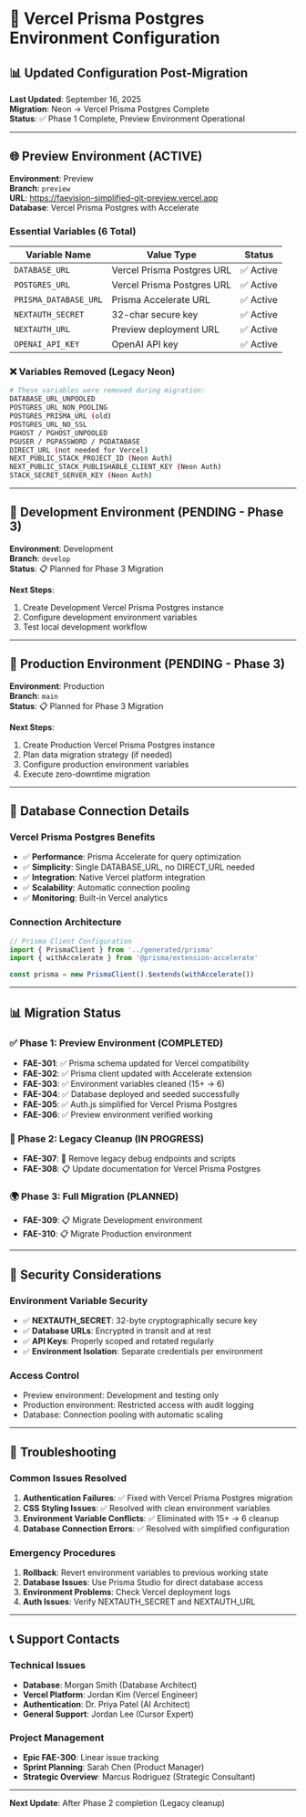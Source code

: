 # 🚀 Vercel Prisma Postgres Environment Configuration

## 📊 Updated Configuration Post-Migration

**Last Updated**: September 16, 2025  
**Migration**: Neon → Vercel Prisma Postgres Complete  
**Status**: ✅ Phase 1 Complete, Preview Environment Operational  

---

## 🌐 Preview Environment (ACTIVE)

**Environment**: Preview  
**Branch**: `preview`  
**URL**: https://faevision-simplified-git-preview.vercel.app  
**Database**: Vercel Prisma Postgres with Accelerate  

### Essential Variables (6 Total)

| Variable Name | Value Type | Status |
|---------------|------------|--------|
| `DATABASE_URL` | Vercel Prisma Postgres URL | ✅ Active |
| `POSTGRES_URL` | Vercel Prisma Postgres URL | ✅ Active |
| `PRISMA_DATABASE_URL` | Prisma Accelerate URL | ✅ Active |
| `NEXTAUTH_SECRET` | 32-char secure key | ✅ Active |
| `NEXTAUTH_URL` | Preview deployment URL | ✅ Active |
| `OPENAI_API_KEY` | OpenAI API key | ✅ Active |

### ❌ Variables Removed (Legacy Neon)

```bash
# These variables were removed during migration:
DATABASE_URL_UNPOOLED
POSTGRES_URL_NON_POOLING  
POSTGRES_PRISMA_URL (old)
POSTGRES_URL_NO_SSL
PGHOST / PGHOST_UNPOOLED
PGUSER / PGPASSWORD / PGDATABASE
DIRECT_URL (not needed for Vercel)
NEXT_PUBLIC_STACK_PROJECT_ID (Neon Auth)
NEXT_PUBLIC_STACK_PUBLISHABLE_CLIENT_KEY (Neon Auth)
STACK_SECRET_SERVER_KEY (Neon Auth)
```

---

## 🔄 Development Environment (PENDING - Phase 3)

**Environment**: Development  
**Branch**: `develop`  
**Status**: 📋 Planned for Phase 3 Migration  

**Next Steps**:
1. Create Development Vercel Prisma Postgres instance
2. Configure development environment variables
3. Test local development workflow

---

## 🎯 Production Environment (PENDING - Phase 3)

**Environment**: Production  
**Branch**: `main`  
**Status**: 📋 Planned for Phase 3 Migration  

**Next Steps**:
1. Create Production Vercel Prisma Postgres instance
2. Plan data migration strategy (if needed)
3. Configure production environment variables
4. Execute zero-downtime migration

---

## 🔧 Database Connection Details

### Vercel Prisma Postgres Benefits
- ✅ **Performance**: Prisma Accelerate for query optimization
- ✅ **Simplicity**: Single DATABASE_URL, no DIRECT_URL needed
- ✅ **Integration**: Native Vercel platform integration
- ✅ **Scalability**: Automatic connection pooling
- ✅ **Monitoring**: Built-in Vercel analytics

### Connection Architecture
```typescript
// Prisma Client Configuration
import { PrismaClient } from '../generated/prisma'
import { withAccelerate } from '@prisma/extension-accelerate'

const prisma = new PrismaClient().$extends(withAccelerate())
```

---

## 📊 Migration Status

### ✅ Phase 1: Preview Environment (COMPLETED)
- **FAE-301**: ✅ Prisma schema updated for Vercel compatibility
- **FAE-302**: ✅ Prisma client updated with Accelerate extension
- **FAE-303**: ✅ Environment variables cleaned (15+ → 6)
- **FAE-304**: ✅ Database deployed and seeded successfully
- **FAE-305**: ✅ Auth.js simplified for Vercel Prisma Postgres
- **FAE-306**: ✅ Preview environment verified working

### 🧹 Phase 2: Legacy Cleanup (IN PROGRESS)
- **FAE-307**: 🚧 Remove legacy debug endpoints and scripts
- **FAE-308**: 📋 Update documentation for Vercel Prisma Postgres

### 🌍 Phase 3: Full Migration (PLANNED)
- **FAE-309**: 📋 Migrate Development environment
- **FAE-310**: 📋 Migrate Production environment

---

## 🔐 Security Considerations

### Environment Variable Security
- ✅ **NEXTAUTH_SECRET**: 32-byte cryptographically secure key
- ✅ **Database URLs**: Encrypted in transit and at rest
- ✅ **API Keys**: Properly scoped and rotated regularly
- ✅ **Environment Isolation**: Separate credentials per environment

### Access Control
- Preview environment: Development and testing only
- Production environment: Restricted access with audit logging
- Database: Connection pooling with automatic scaling

---

## 🚨 Troubleshooting

### Common Issues Resolved
1. **Authentication Failures**: ✅ Fixed with Vercel Prisma Postgres migration
2. **CSS Styling Issues**: ✅ Resolved with clean environment variables
3. **Environment Variable Conflicts**: ✅ Eliminated with 15+ → 6 cleanup
4. **Database Connection Errors**: ✅ Resolved with simplified configuration

### Emergency Procedures
1. **Rollback**: Revert environment variables to previous working state
2. **Database Issues**: Use Prisma Studio for direct database access
3. **Environment Problems**: Check Vercel deployment logs
4. **Auth Issues**: Verify NEXTAUTH_SECRET and NEXTAUTH_URL

---

## 📞 Support Contacts

### Technical Issues
- **Database**: Morgan Smith (Database Architect)
- **Vercel Platform**: Jordan Kim (Vercel Engineer)
- **Authentication**: Dr. Priya Patel (AI Architect)
- **General Support**: Jordan Lee (Cursor Expert)

### Project Management
- **Epic FAE-300**: Linear issue tracking
- **Sprint Planning**: Sarah Chen (Product Manager)
- **Strategic Overview**: Marcus Rodriguez (Strategic Consultant)

---

**Next Update**: After Phase 2 completion (Legacy cleanup)
